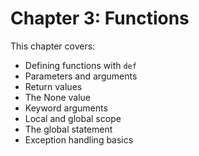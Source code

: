 # Chapter 3: Functions

This chapter covers:
- Defining functions with `def`
- Parameters and arguments
- Return values
- The None value
- Keyword arguments
- Local and global scope
- The global statement
- Exception handling basics